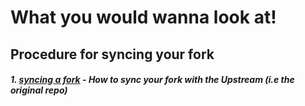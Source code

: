# What you would wanna look at! 

## Procedure for syncing your fork
#####  1. [syncing a fork] - How to sync your fork with the Upstream (i.e the original repo)

   [syncing a fork]: <http://stackoverflow.com/questions/7244321/how-do-i-update-a-github-forked-repository>
